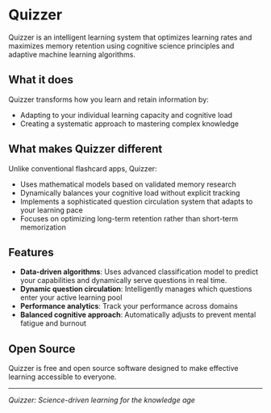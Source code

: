 # Quizzer

Quizzer is an intelligent learning system that optimizes learning rates and maximizes memory retention using cognitive science principles and adaptive machine learning algorithms.

## What it does

Quizzer transforms how you learn and retain information by:

- Adapting to your individual learning capacity and cognitive load
- Creating a systematic approach to mastering complex knowledge

## What makes Quizzer different

Unlike conventional flashcard apps, Quizzer:

- Uses mathematical models based on validated memory research
- Dynamically balances your cognitive load without explicit tracking
- Implements a sophisticated question circulation system that adapts to your learning pace
- Focuses on optimizing long-term retention rather than short-term memorization

## Features

- **Data-driven algorithms**: Uses advanced classification model to predict your capabilities and dynamically serve questions in real time.
- **Dynamic question circulation**: Intelligently manages which questions enter your active learning pool
- **Performance analytics**: Track your performance across domains
- **Balanced cognitive approach**: Automatically adjusts to prevent mental fatigue and burnout

## Open Source

Quizzer is free and open source software designed to make effective learning accessible to everyone.

---

*Quizzer: Science-driven learning for the knowledge age*